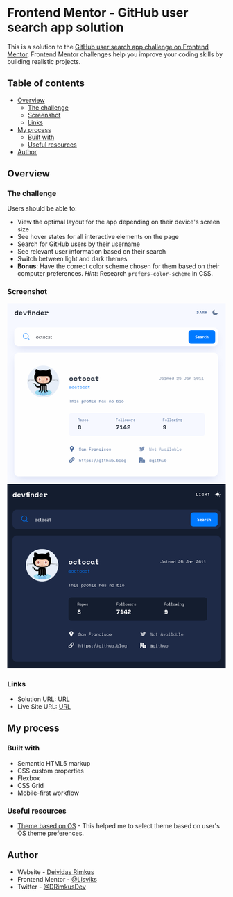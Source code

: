 # Frontend Mentor - GitHub user search app solution

This is a solution to the [GitHub user search app challenge on Frontend Mentor](https://www.frontendmentor.io/challenges/github-user-search-app-Q09YOgaH6). Frontend Mentor challenges help you improve your coding skills by building realistic projects.

## Table of contents

- [Overview](#overview)
  - [The challenge](#the-challenge)
  - [Screenshot](#screenshot)
  - [Links](#links)
- [My process](#my-process)
  - [Built with](#built-with)
  - [Useful resources](#useful-resources)
- [Author](#author)

## Overview

### The challenge

Users should be able to:

- View the optimal layout for the app depending on their device's screen size
- See hover states for all interactive elements on the page
- Search for GitHub users by their username
- See relevant user information based on their search
- Switch between light and dark themes
- **Bonus**: Have the correct color scheme chosen for them based on their computer preferences. _Hint_: Research `prefers-color-scheme` in CSS.

### Screenshot

![](./screenshots/screenshot-light.png)
![](./screenshots/screenshot-dark.png)

### Links

- Solution URL: [URL](https://www.frontendmentor.io/solutions/github-user-search-app-hKKp-CUrAC)
- Live Site URL: [URL](https://lisviks.github.io/github-user-search-app-frontendmentor/)

## My process

### Built with

- Semantic HTML5 markup
- CSS custom properties
- Flexbox
- CSS Grid
- Mobile-first workflow

### Useful resources

- [Theme based on OS](https://stackoverflow.com/a/57795495) - This helped me to select theme based on user's OS theme preferences.

## Author

- Website - [Deividas Rimkus](https://github.com/Lisviks)
- Frontend Mentor - [@Lisviks](https://www.frontendmentor.io/profile/Lisviks)
- Twitter - [@DRimkusDev](https://www.twitter.com/DRimkusDev)

